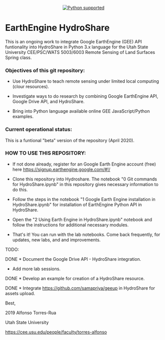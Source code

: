 <p align="center">
  <a href="https://www.python.org/downloads/"><img src="https://img.shields.io/badge/python-3.6%20|%203.7|%203.8-brightgreen.svg" alt="Python supported"></a>
 
# EarthEngine HydroShare
This is an ongoing work to integrate Google EarthEngine (GEE) API funtionality into HydroShare in Python 3.x language for the Utah State University CEE/PSC/WATS 5003/6003 Remote Sensing of Land Surfaces Spring class. 

### Objectives of this git repository: 

* Use HydroShare to teach remote sensing under limited local computing (clour resources).

* Investigate ways to do research by combining Google EarthEngine API, Google Drive API, and HydroShare.

* Bring into Python language available online GEE JavaScript/Python examples.

### Current operational status:
This is a funtional "beta" version of the repository (April 2020).  

### HOW TO USE THIS REPOSITORY:

* If not done already, register for an Google Earth Engine account (free) here https://signup.earthengine.google.com/#!/

* Clone this repository into Hydroshare. The notebook "0 Git commands for HydroShare.ipynb" in this repository gives necessary information to do this.

* Follow the steps in the notebook "1 Google Earth Engine installation in HydroShare.ipynb" for installation of EarthEngine Python API in HydroShare.

* Open the "2 Using Earth Engine in HydroShare.ipynb" notebook and follow the instructions for additional necessary modules.

* That's it! You can run with the lab notebooks. Come back frequently, for updates, new labs, and and improvements.

TODO: 

DONE * Document the Google Drive API - HydroShare integration.

* Add more lab sessions.

DONE * Develop an example for creation of a HydroShare resource.

 DONE * Integrate https://github.com/samapriya/geeup in HydroShare for assets upload.






Best,


2019 Alfonso Torres-Rua

Utah State University

https://cee.usu.edu/people/faculty/torres-alfonso

